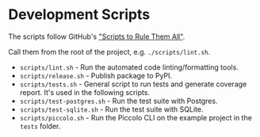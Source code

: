 # Development Scripts

The scripts follow GitHub's ["Scripts to Rule Them All"](https://github.com/github/scripts-to-rule-them-all).

Call them from the root of the project, e.g. `./scripts/lint.sh`.

* `scripts/lint.sh` - Run the automated code linting/formatting tools.
* `scripts/release.sh` - Publish package to PyPI.
* `scripts/tests.sh` - General script to run tests and generate coverage report. It's used in the following scripts.
* `scripts/test-postgres.sh` - Run the test suite with Postgres.
* `scripts/test-sqlite.sh` - Run the test suite with SQLite.
* `scripts/piccolo.sh` - Run the Piccolo CLI on the example project in the `tests` folder.
